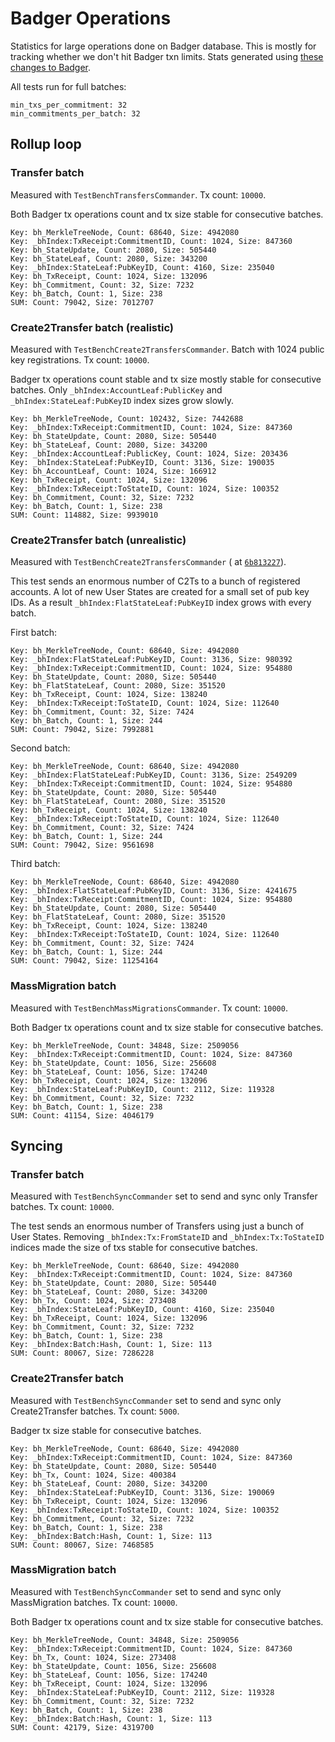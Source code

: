 # Badger Operations

Statistics for large operations done on Badger database. This is mostly for tracking whether we don't hit Badger txn limits. Stats generated
using [these changes to Badger](https://github.com/msieczko/badger/commit/bf43a3a4b9dfb80019a97b10d0e7d269a7eff34e).

All tests run for full batches:

```
min_txs_per_commitment: 32
min_commitments_per_batch: 32
```

## Rollup loop

### Transfer batch

Measured with `TestBenchTransfersCommander`. Tx count: `10000`.

Both Badger tx operations count and tx size stable for consecutive batches.

```
Key: bh_MerkleTreeNode, Count: 68640, Size: 4942080
Key: _bhIndex:TxReceipt:CommitmentID, Count: 1024, Size: 847360
Key: bh_StateUpdate, Count: 2080, Size: 505440
Key: bh_StateLeaf, Count: 2080, Size: 343200
Key: _bhIndex:StateLeaf:PubKeyID, Count: 4160, Size: 235040
Key: bh_TxReceipt, Count: 1024, Size: 132096
Key: bh_Commitment, Count: 32, Size: 7232
Key: bh_Batch, Count: 1, Size: 238
SUM: Count: 79042, Size: 7012707
```

### Create2Transfer batch (realistic)

Measured with `TestBenchCreate2TransfersCommander`. Batch with 1024 public key registrations. Tx count: `10000`.

Badger tx operations count stable and tx size mostly stable for consecutive batches. Only `_bhIndex:AccountLeaf:PublicKey`
and `_bhIndex:StateLeaf:PubKeyID` index sizes grow slowly.

```
Key: bh_MerkleTreeNode, Count: 102432, Size: 7442688
Key: _bhIndex:TxReceipt:CommitmentID, Count: 1024, Size: 847360
Key: bh_StateUpdate, Count: 2080, Size: 505440
Key: bh_StateLeaf, Count: 2080, Size: 343200
Key: _bhIndex:AccountLeaf:PublicKey, Count: 1024, Size: 203436
Key: _bhIndex:StateLeaf:PubKeyID, Count: 3136, Size: 190035
Key: bh_AccountLeaf, Count: 1024, Size: 166912
Key: bh_TxReceipt, Count: 1024, Size: 132096
Key: _bhIndex:TxReceipt:ToStateID, Count: 1024, Size: 100352
Key: bh_Commitment, Count: 32, Size: 7232
Key: bh_Batch, Count: 1, Size: 238
SUM: Count: 114882, Size: 9939010
```

### Create2Transfer batch (unrealistic)

Measured with `TestBenchCreate2TransfersCommander` (
at [`6b813227`](https://github.com/worldcoin/hubble-commander/commit/6b81322780bb73f21ce25c434265062fc72a44bd)).

This test sends an enormous number of C2Ts to a bunch of registered accounts. A lot of new User States are created for a small set of pub
key IDs. As a result `_bhIndex:FlatStateLeaf:PubKeyID` index grows with every batch.

First batch:

```
Key: bh_MerkleTreeNode, Count: 68640, Size: 4942080
Key: _bhIndex:FlatStateLeaf:PubKeyID, Count: 3136, Size: 980392
Key: _bhIndex:TxReceipt:CommitmentID, Count: 1024, Size: 954880
Key: bh_StateUpdate, Count: 2080, Size: 505440
Key: bh_FlatStateLeaf, Count: 2080, Size: 351520
Key: bh_TxReceipt, Count: 1024, Size: 138240
Key: _bhIndex:TxReceipt:ToStateID, Count: 1024, Size: 112640
Key: bh_Commitment, Count: 32, Size: 7424
Key: bh_Batch, Count: 1, Size: 244
SUM: Count: 79042, Size: 7992881
```

Second batch:

```
Key: bh_MerkleTreeNode, Count: 68640, Size: 4942080
Key: _bhIndex:FlatStateLeaf:PubKeyID, Count: 3136, Size: 2549209
Key: _bhIndex:TxReceipt:CommitmentID, Count: 1024, Size: 954880
Key: bh_StateUpdate, Count: 2080, Size: 505440
Key: bh_FlatStateLeaf, Count: 2080, Size: 351520
Key: bh_TxReceipt, Count: 1024, Size: 138240
Key: _bhIndex:TxReceipt:ToStateID, Count: 1024, Size: 112640
Key: bh_Commitment, Count: 32, Size: 7424
Key: bh_Batch, Count: 1, Size: 244
SUM: Count: 79042, Size: 9561698
```

Third batch:

```
Key: bh_MerkleTreeNode, Count: 68640, Size: 4942080
Key: _bhIndex:FlatStateLeaf:PubKeyID, Count: 3136, Size: 4241675
Key: _bhIndex:TxReceipt:CommitmentID, Count: 1024, Size: 954880
Key: bh_StateUpdate, Count: 2080, Size: 505440
Key: bh_FlatStateLeaf, Count: 2080, Size: 351520
Key: bh_TxReceipt, Count: 1024, Size: 138240
Key: _bhIndex:TxReceipt:ToStateID, Count: 1024, Size: 112640
Key: bh_Commitment, Count: 32, Size: 7424
Key: bh_Batch, Count: 1, Size: 244
SUM: Count: 79042, Size: 11254164
```

### MassMigration batch

Measured with `TestBenchMassMigrationsCommander`. Tx count: `10000`.

Both Badger tx operations count and tx size stable for consecutive batches.

```
Key: bh_MerkleTreeNode, Count: 34848, Size: 2509056
Key: _bhIndex:TxReceipt:CommitmentID, Count: 1024, Size: 847360
Key: bh_StateUpdate, Count: 1056, Size: 256608
Key: bh_StateLeaf, Count: 1056, Size: 174240
Key: bh_TxReceipt, Count: 1024, Size: 132096
Key: _bhIndex:StateLeaf:PubKeyID, Count: 2112, Size: 119328
Key: bh_Commitment, Count: 32, Size: 7232
Key: bh_Batch, Count: 1, Size: 238
SUM: Count: 41154, Size: 4046179
```

## Syncing

### Transfer batch

Measured with `TestBenchSyncCommander` set to send and sync only Transfer batches. Tx count: `10000`.

The test sends an enormous number of Transfers using just a bunch of User States. Removing `_bhIndex:Tx:FromStateID`
and `_bhIndex:Tx:ToStateID` indices made the size of txs stable for consecutive batches.

```
Key: bh_MerkleTreeNode, Count: 68640, Size: 4942080
Key: _bhIndex:TxReceipt:CommitmentID, Count: 1024, Size: 847360
Key: bh_StateUpdate, Count: 2080, Size: 505440
Key: bh_StateLeaf, Count: 2080, Size: 343200
Key: bh_Tx, Count: 1024, Size: 273408
Key: _bhIndex:StateLeaf:PubKeyID, Count: 4160, Size: 235040
Key: bh_TxReceipt, Count: 1024, Size: 132096
Key: bh_Commitment, Count: 32, Size: 7232
Key: bh_Batch, Count: 1, Size: 238
Key: _bhIndex:Batch:Hash, Count: 1, Size: 113
SUM: Count: 80067, Size: 7286228
```

### Create2Transfer batch

Measured with `TestBenchSyncCommander` set to send and sync only Create2Transfer batches. Tx count: `5000`.

Badger tx size stable for consecutive batches.

```
Key: bh_MerkleTreeNode, Count: 68640, Size: 4942080
Key: _bhIndex:TxReceipt:CommitmentID, Count: 1024, Size: 847360
Key: bh_StateUpdate, Count: 2080, Size: 505440
Key: bh_Tx, Count: 1024, Size: 400384
Key: bh_StateLeaf, Count: 2080, Size: 343200
Key: _bhIndex:StateLeaf:PubKeyID, Count: 3136, Size: 190069
Key: bh_TxReceipt, Count: 1024, Size: 132096
Key: _bhIndex:TxReceipt:ToStateID, Count: 1024, Size: 100352
Key: bh_Commitment, Count: 32, Size: 7232
Key: bh_Batch, Count: 1, Size: 238
Key: _bhIndex:Batch:Hash, Count: 1, Size: 113
SUM: Count: 80067, Size: 7468585
```

### MassMigration batch

Measured with `TestBenchSyncCommander` set to send and sync only MassMigration batches. Tx count: `10000`.

Both Badger tx operations count and tx size stable for consecutive batches.

```
Key: bh_MerkleTreeNode, Count: 34848, Size: 2509056
Key: _bhIndex:TxReceipt:CommitmentID, Count: 1024, Size: 847360
Key: bh_Tx, Count: 1024, Size: 273408
Key: bh_StateUpdate, Count: 1056, Size: 256608
Key: bh_StateLeaf, Count: 1056, Size: 174240
Key: bh_TxReceipt, Count: 1024, Size: 132096
Key: _bhIndex:StateLeaf:PubKeyID, Count: 2112, Size: 119328
Key: bh_Commitment, Count: 32, Size: 7232
Key: bh_Batch, Count: 1, Size: 238
Key: _bhIndex:Batch:Hash, Count: 1, Size: 113
SUM: Count: 42179, Size: 4319700
```
